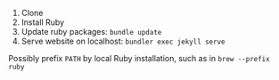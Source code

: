 
1. Clone
2. Install Ruby
3. Update ruby packages: `bundle update`
4. Serve website on localhost: `bundler exec jekyll serve`

Possibly prefix `PATH` by local Ruby installation, such as in `brew --prefix ruby`

